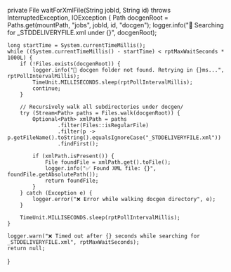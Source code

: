 private File waitForXmlFile(String jobId, String id) throws InterruptedException, IOException {
    Path docgenRoot = Paths.get(mountPath, "jobs", jobId, id, "docgen");
    logger.info("🔎 Searching for _STDDELIVERYFILE.xml under {}", docgenRoot);

    long startTime = System.currentTimeMillis();
    while ((System.currentTimeMillis() - startTime) < rptMaxWaitSeconds * 1000L) {
        if (!Files.exists(docgenRoot)) {
            logger.info("📂 docgen folder not found. Retrying in {}ms...", rptPollIntervalMillis);
            TimeUnit.MILLISECONDS.sleep(rptPollIntervalMillis);
            continue;
        }

        // Recursively walk all subdirectories under docgen/
        try (Stream<Path> paths = Files.walk(docgenRoot)) {
            Optional<Path> xmlPath = paths
                    .filter(Files::isRegularFile)
                    .filter(p -> p.getFileName().toString().equalsIgnoreCase("_STDDELIVERYFILE.xml"))
                    .findFirst();

            if (xmlPath.isPresent()) {
                File foundFile = xmlPath.get().toFile();
                logger.info("✅ Found XML file: {}", foundFile.getAbsolutePath());
                return foundFile;
            }
        } catch (Exception e) {
            logger.error("❌ Error while walking docgen directory", e);
        }

        TimeUnit.MILLISECONDS.sleep(rptPollIntervalMillis);
    }

    logger.warn("❌ Timed out after {} seconds while searching for _STDDELIVERYFILE.xml", rptMaxWaitSeconds);
    return null;
}
